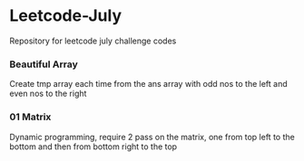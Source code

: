 # Leetcode-July
Repository for leetcode july challenge codes


### Beautiful Array

Create tmp array each time from the ans array with odd nos to the left and even nos to the right

### 01 Matrix

Dynamic programming, require 2 pass on the matrix, one from top left to the bottom and then from bottom right to the top
